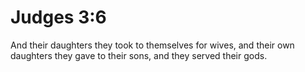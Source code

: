 # Judges 3:6

And their daughters they took to themselves for wives, and their own daughters they gave to their sons, and they served their gods.
